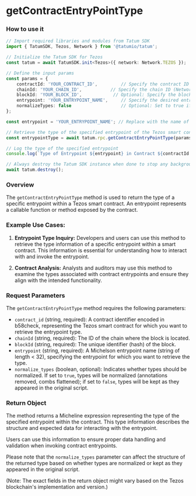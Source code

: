 # getContractEntryPointType

### How to use it

```typescript
// Import required libraries and modules from Tatum SDK
import { TatumSDK, Tezos, Network } from '@tatumio/tatum';

// Initialize the Tatum SDK for Tezos
const tatum = await TatumSDK.init<Tezos>({ network: Network.TEZOS });

// Define the input params
const params = {
    contractId: 'YOUR_CONTRACT_ID',         // Specify the contract ID
    chainId: 'YOUR_CHAIN_ID',           // Specify the chain ID (Network identifier)
    blockId: 'YOUR_BLOCK_ID',            // Optional: Specify the block ID if needed
    entrypoint: 'YOUR_ENTRYPOINT_NAME',     // Specify the desired entrypoint name
    normalizeTypes: false                   // Optional: Set to true if you want to normalize types
};

const entrypoint = 'YOUR_ENTRYPOINT_NAME'; // Replace with the name of the desired entrypoint

// Retrieve the type of the specified entrypoint of the Tezos smart contract
const entrypointType = await tatum.rpc.getContractEntryPointType(params);

// Log the type of the specified entrypoint
console.log(`Type of Entrypoint ${entrypoint} in Contract ${contractId.contractId}:`, entrypointType);

// Always destroy the Tatum SDK instance when done to stop any background processes
await tatum.destroy();
```

### Overview

The `getContractEntryPointType` method is used to return the type of a specific entrypoint within a Tezos smart contract. An entrypoint represents a callable function or method exposed by the contract.

### Example Use Cases:

1. **Entrypoint Type Inquiry:** Developers and users can use this method to retrieve the type information of a specific entrypoint within a smart contract. This information is essential for understanding how to interact with and invoke the entrypoint.

2. **Contract Analysis:** Analysts and auditors may use this method to examine the types associated with contract entrypoints and ensure they align with the intended functionality.

### Request Parameters

The `getContractEntryPointType` method requires the following parameters:

- `contract_id` (string, required): A contract identifier encoded in b58check, representing the Tezos smart contract for which you want to retrieve the entrypoint type.
- `chainId` (string, required): The ID of the chain where the block is located.
- `blockId` (string, required): The unique identifier (hash) of the block.
- `entrypoint` (string, required): A Michelson entrypoint name (string of length < 32), specifying the entrypoint for which you want to retrieve the type.
- `normalize_types` (boolean, optional): Indicates whether types should be normalized. If set to `true`, types will be normalized (annotations removed, combs flattened); if set to `false`, types will be kept as they appeared in the original script.

### Return Object

The method returns a Micheline expression representing the type of the specified entrypoint within the contract. This type information describes the structure and expected data for interacting with the entrypoint.

Users can use this information to ensure proper data handling and validation when invoking contract entrypoints.

Please note that the `normalize_types` parameter can affect the structure of the returned type based on whether types are normalized or kept as they appeared in the original script.

(Note: The exact fields in the return object might vary based on the Tezos blockchain's implementation and version.)